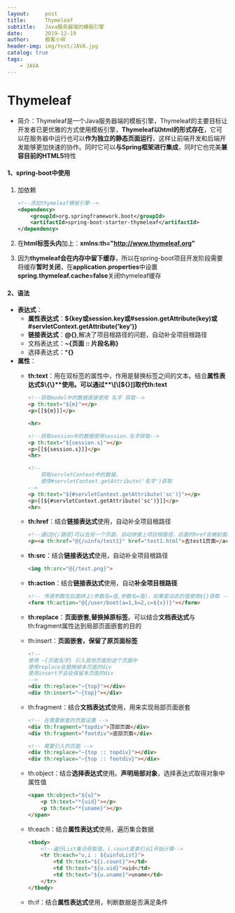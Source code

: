 ```yaml
---
layout:     post
title:      Thymeleaf
subtitle:   Java服务器端的模板引擎
date:       2019-12-19
author:     极客小祥
header-img: img/text/JAVA.jpg
catalog: true
tags: 
    - JAVA
---
```


# Thymeleaf
* 简介：Thymeleaf是一个Java服务器端的模板引擎，Thymeleaf的主要目标让开发者已更优雅的方式使用模板引擎，**Thymeleaf以html的形式存在**，它可以在服务器中运行也可以**作为独立的静态页面运行**，这样让前端开发和后端开发能够更加快速的协作。同时它可以**与Spring框架进行集成**，同时它也完美**兼容目前的HTML5**特性

#### 1、spring-boot中使用
1. 加依赖

    ```xml
    <!--添加thymeleaf模板引擎-->
    <dependency>
        <groupId>org.springframework.boot</groupId>
        <artifactId>spring-boot-starter-thymeleaf</artifactId>
    </dependency>
    ```

2. 在**html标签头内**加上：**xmlns:th="http://www.thymeleaf.org"**
3. 因为**thymeleaf会在内存中留下缓存**，所以在spring-boot项目开发阶段需要将缓存**暂时关闭**，在**application.properties**中设置**spring.thymeleaf.cache=false**关闭thymeleaf缓存

#### 2、语法
* **表达式**：
    * **属性表达式**：**$\{key或session.key或#session.getAttribute\(key\)或#servletContext.getAttribute\('key'\)\}**
    * **链接表达式**：**@\{\}**,解决了项目根路径的问题，自动补全项目根路径
    * 文档表达式：**~\{页面 :: 片段名称\}**
    * 选择表达式：***\{\}**
* **属性**：
    * **th:text**：用在双标签的属性中，作用是替换标签之间的文本。结合**属性表达式$\{\}**使用。可以通过**\[\[$\{\}\]\]**取代**th:text**

        ```html
        <!--获取model中的数据直接使用 名字 获取-->
        <p th:text="${m}"></p>
        <p>[[${m}]]</p>

        <hr>

        <!--获取session中的数据使用session.名字获取-->
        <p th:text="${session.s}"></p>
        <p>[[${session.s}]]</p>
        <hr>

        <!--
            获取servletContext中的数据，
            使用#servletContext.getAttribute('名字')获取
        -->
        <p th:text="${#servletContext.getAttribute('sc')}"></p>
        <p>[[${#servletContext.getAttribute('sc')}]]</p>
        <hr>
        ```

    * **th:href**：结合**链接表达式**使用，自动补全项目根路径

        ```html
        <!--通过@{/路径}可以去另一个页面，自动拼接上项目根路径，后面的href会被前面的覆盖-->
        <p><a th:href="@{/uinfo/test1}" href="test1.html">去test1页面</a></p>
        ```

    * **th:src**：结合**链接表达式**使用，自动补全项目根路径

        ```html
        <img th:src="@{/test.png}">
        ```

    * **th:action**：结合**链接表达式**使用，自动**补全项目根路径**
        ```html
        <!-- 传递参数在后面拼上(参数名=值,参数名=值)，如果是动态的值使用${}获取 -->
        <form th:action="@{/user/boot(a=1,b=2,c=${v})}"></form>
        ```

    * **th:replace**：**页面嵌套,替换掉原标签**。可以结合**文档表达式**与th:fragment属性达到局部页面嵌套的目的
    * th:insert：**页面嵌套，保留了原页面标签**

        ```html
        <!--
        使用 ~{页面名字} 引入其他页面到这个页面中
        使用replace会替换掉本页面的div
        使用insert不会会保留本页面的div
        -->
        <div th:replace="~{top}"></div>
        <div th:insert="~{top}"></div>
        ```

    * th:fragment：结合**文档表达式**使用，用来实现局部页面嵌套

        ```html
        <!-- 在需要嵌套的页面设置 -->
        <div th:fragment="topdiv">顶部页面</div>
        <div th:fragment="footdiv">底部页面</div>

        <!-- 需要引入的页面 -->
        <div th:replace="~{top :: topdiv}"></div>
        <div th:replace="~{top :: footdiv}"></div>
        ```

    * th:object：结合**选择表达式**使用。**声明局部对象**，选择表达式取得对象中属性值

        ```html
        <span th:object="${u}">
            <p th:text="*{uid}"></p>
            <p th:text="*{uname}"></p>
        </span>
        ```

    * th:each：结合**属性表达式**使用，遍历集合数据

        ```html
        <tbody>
            <!--遍历List集合获取值，i.count是索引从1开始计算-->
            <tr th:each="u,i : ${uinfoList}">
                <td th:text="${i.count}"></td>
                <td th:text="${u.uid}">uid</td>
                <td th:text="${u.uname}">uname</td>
            </tr>
        </tbody>
        ```

    * th:if：结合**属性表达式**使用，判断数据是否满足条件
